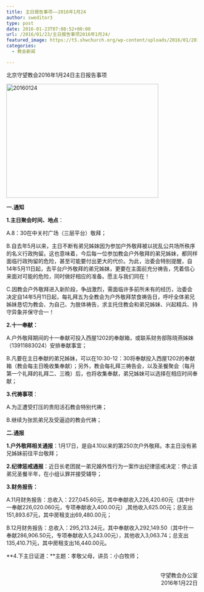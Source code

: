 ```yaml
---
title: 主日报告事项——2016年1月24
author: sweditor3
type: post
date: 2016-01-23T07:08:52+00:00
url: /2016/01/23/主日报告事项2016年1月24/
featured_image: https://t5.shwchurch.org/wp-content/uploads/2016/01/20160124-400x288.jpg
categories:
  - 教会新闻

---
```

北京守望教会2016年1月24日主日报告事项 

<!--more-->

[<img alt="20160124" class="aligncenter size-full wp-image-13410" height="300" src="http://t5.shwchurch.org/wp-content/uploads/2016/01/20160124.jpg" width="400" />][1] 

**一.通知** 

**1.主日聚会时间、地点**：
	  
A.8：30在中关村广场（三层平台）敬拜；
	  
B.自去年5月以来，主日不断有弟兄姊妹因为参加户外敬拜被以扰乱公共场所秩序的名义行政拘留。这也意味着，今后每一位参加教会户外敬拜的弟兄姊妹，都同样面临行政拘留的危险，甚至可能要付出更大的代价。为此，治委会特别提醒，自14年5月11日起，去平台户外敬拜的弟兄姊妹，更要在主面前充分祷告，凭着信心来面对可能的危险，同时做好相应的准备。愿主与我们同在！
	  
C.因教会户外敬拜进入新阶段，争战激烈，需面临许多前所未有的经历，治委会决定自14年5月11日起，每礼拜五为全教会为户外敬拜禁食祷告日，呼吁全体弟兄姊妹恳切为教会、为自己、为肢体祷告，求主托住教会和弟兄姊妹、兴起精兵、持守异象并保守合一！
	  
**2.十一奉献：**
	  
A.户外敬拜期间的十一奉献可投入西屋1202的奉献箱，或联系财务部陈晓燕姊妹（13911883024）安排奉献事宜；
	  
B.凡要在主日奉献的弟兄姊妹，可以在10:30-12：30将奉献投入西屋1202的奉献箱（教会每主日晚收集奉献）；另外，教会每礼拜三祷告会，以及圣餐聚会（每月第一个礼拜的礼拜二、三晚）后，也将收集奉献，弟兄姊妹可以选择在相应时间奉献；
	  
**3.代祷事项**：
	  
A.为正遭受打压的贵阳活石教会特别代祷；
	  
B.继续为张凯弟兄及受逼迫的教会代祷； 

**二.通报** 

**1.户外敬拜相关通报**：1月17日，是自4.10以来的第250次户外敬拜。本主日没有弟兄姊妹前往平台敬拜；
	  
**2.纪律惩戒通报**：近日长老团就一弟兄婚外性行为一案作出纪律惩戒决定：停止该弟兄圣餐半年，在小组认罪并接受辅导；
	  
**3.财务报告：**
	  
A.11月财务报告：总收入：227,045.60元，其中奉献收入226,420.60元（其中什一奉献226,020.060元，专项奉献收入400.00元）,其他收入625.00元；总支出151,893.67元，其中房租支出69,480.00元；
	  
B.12月财务报告：总收入：295,213.24元，其中奉献收入292,149.50（其中什一奉献286,906.50元，专项奉献收入5,243.00元），其他收入3,063.74；总支出135,410.71元，其中房租支出16,440.00元。
	  
**4.下主日证道：**主题：孝敬父母，讲员：小白牧师； 

<p style="text-align: right;">
  &nbsp;<br /> 守望教会办公室<br /> 2016年1月22日
</p>

 [1]: http://t5.shwchurch.org/wp-content/uploads/2016/01/20160124.jpg